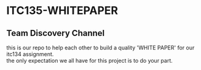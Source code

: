 # ITC135-WHITEPAPER
## Team Discovery Channel
this is our repo to help each other to build a quality 'WHITE PAPER' for our itc134 assignment.  
the only expectation we all have for this project is to do your part.
